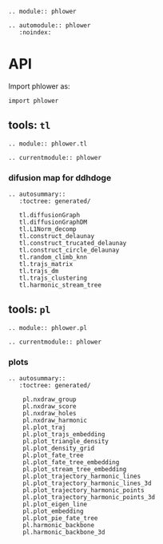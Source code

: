 ```{eval-rst}
.. module:: phlower
```

```{eval-rst}
.. automodule:: phlower
   :noindex:
```

# API

Import phlower as:

```
import phlower
```

## tools: `tl`

```{eval-rst}
.. module:: phlower.tl
```

```{eval-rst}
.. currentmodule:: phlower
```


### difusion map for ddhdoge

```{eval-rst}
.. autosummary::
   :toctree: generated/

   tl.diffusionGraph
   tl.diffusionGraphDM
   tl.L1Norm_decomp
   tl.construct_delaunay
   tl.construct_trucated_delaunay
   tl.construct_circle_delaunay
   tl.random_climb_knn
   tl.trajs_matrix
   tl.trajs_dm
   tl.trajs_clustering
   tl.harmonic_stream_tree
```




## tools: `pl`

```{eval-rst}
.. module:: phlower.pl
```

```{eval-rst}
.. currentmodule:: phlower
```

### plots

```{eval-rst}
.. autosummary::
   :toctree: generated/

    pl.nxdraw_group
    pl.nxdraw_score
    pl.nxdraw_holes
    pl.nxdraw_harmonic
    pl.plot_traj
    pl.plot_trajs_embedding
    pl.plot_triangle_density
    pl.plot_density_grid
    pl.plot_fate_tree
    pl.plot_fate_tree_embedding
    pl.plot_stream_tree_embedding
    pl.plot_trajectory_harmonic_lines
    pl.plot_trajectory_harmonic_lines_3d
    pl.plot_trajectory_harmonic_points
    pl.plot_trajectory_harmonic_points_3d
    pl.plot_eigen_line
    pl.plot_embedding
    pl.plot_pie_fate_tree
    pl.harmonic_backbone
    pl.harmonic_backbone_3d


```



